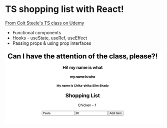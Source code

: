 # TS shopping list with React!

[From Colt Steele's TS class on Udemy](https://www.udemy.com/course/learn-typescript/)

- Functional components
- Hooks - useState, useRef, useEffect
- Passing props & using prop interfaces

![screenshot](/public/screenshot.png)